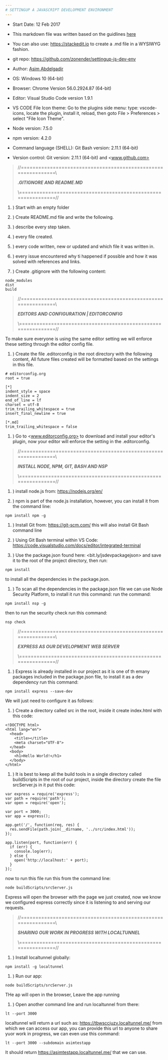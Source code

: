 ```yaml
---
# SETTINGUP A JAVASCRIPT DEVELOPMENT ENVIRONMENT
---
```


* Start Date: 12 Feb 2017 

* This markdown file was written based on the guidlines [here](https://github.com/adam-p/markdown-here/wiki/Markdown-Cheatsheet)

* You can also use: <https://stackedit.io> to create a .md file in a WYSIWYG fashion.

* git repo: https://github.com/zonender/settingup-js-dev-env

* Author: [Asim Abdelgadir](https://github.com/zonender)

* OS: Windows 10 (64-bit)

* Browser: Chrome Version 56.0.2924.87 (64-bit)

* Editor: Visual Studio Code version 1.9.1

* VS CODE File Icon theme: Go to the plugins side menu: type: vscode-icons, locate the plugin, install it, reload, then goto File > Preferences > select "File Icon Theme".

* Node version: 7.5.0

* npm version: 4.2.0

* Command language (SHELL): Git Bash version: 2.11.1 (64-bit)

* Version control: Git version: 2.11.1 (64-bit) and <www.github.com>

> //==============================================================\\
>
> **_.GITIGNORE AND README.MD_**
>
> \\==============================================================//

01. ) Start with an empty folder

01. ) Create README.md file and write the following.
  
   01. ) describe every step taken.
  
   01. ) every file created.
  
   01. ) every code written, new or updated and which file it was written in.
  
   01. ) every issue encountered why ti happened if possible and how it was solved with references and links.

   01. ) Create .gitignore with the following content:

```
node_modules
dist
build
```

> //==============================================================\\
>
> **_EDITORS AND CONFIGURATION | EDITORCONFIG_**
>
> \\==============================================================//

To make sure everyone is using the same editor setting we will enforce these setting through the editor config file.

01. ) Create the file .editorconfig in the root directory with the following content, All future files created will be formatted based on the settings in this file.

  ```
  # editorconfig.org
  root = true

  [*]
  indent_style = space
  indent_size = 2
  end_of_line = lf
  charset = utf-8
  trim_trailing_whitespace = true
  insert_final_newline = true

  [*.md]
  trim_trailing_whitespace = false
  ```

01. ) Go to <www.editorconfig.org> to download and install your editor's plugin, now your editor will enforce the setting in the .editorconfig.

> //==============================================================\\
>
> **_INSTALL NODE, NPM, GIT, BASH AND NSP_**
>
> \\==============================================================//

01. ) install node.js from: <https://nodejs.org/en/>

01. ) npm is part of the node.js installation, however, you can install it from the command line:

```
npm install npm -g
```

01. ) Install Git from: <https://git-scm.com/> this will also install Git Bash command line

01. ) Using Git Bash terminal within VS Code: <https://code.visualstudio.com/docs/editor/integrated-terminal>

01. ) Use the package.json found here: <bit.ly/jsdevpackagejson> and save it to the root of the project directory, then run:

```
npm install
```

to install all the dependencies in the package.json.

01. ) To scan all the dependencies in the package.json file we can use Node Security Platform, to install it run this command: run the command:

```
npm install nsp -g
```

then to run the security check run this command:

```
nsp check
```

> //==============================================================\\
>
> **_EXPRESS AS OUR DEVELOPMENT WEB SERVER_**
>
> \\==============================================================//

01. ) Express is already installed in our project as it is one of th emany packages included in the package.json file, to install it as a dev dependency run this command:

  ```
  npm install express --save-dev
  ```

  We will just need to configure it as follows:

01. ) Create a directory called src in the root, inside it create index.html with this code:

  ```
  <!DOCTYPE html>
  <html lang="en">
    <head>
      <title></title>
      <meta charset="UTF-8">
    </head>
    <body>
      <h1>Hello World!</h1>
    </body>
  </html>
  ```

01. ) It is best to keep all the build tools in a single directory called buildScripts in the root of our project, inside the directory create the file srcServer.js
  in it put this code:
  
  ```
  var express = require('express');
  var path = require('path');
  var open = require('open');

  var port = 3000;
  var app = express();

  app.get('/', function(req, res) {
    res.sendFile(path.join(__dirname, '../src/index.html'));
  });

  app.listen(port, function(err) {
    if (err) {
      console.log(err);
    } else {
      open('http://localhost:' + port);
    }
  });
  ```

  now to run this file run this from the command line:

  ```
  node buildScripts/srcServer.js
  ```

  Express will open the browser with the page we just created, now we know we configured express correctly since it is listening to and serving our requests.

> //==============================================================\\
>
> **_SHARING OUR WORK IN PROGRESS WITH LOCALTUNNEL_**
>
> \\==============================================================//

01. ) Install localtunnel globally:

  ```
  npm install -g localtunnel
  ```

01. ) Run our app:

  ```
  node buildScripts/srcServer.js
  ```

  THe ap will open in the browser, Leave the app running

01. ) Open another command line and run localtunnel from there:

  ```
  lt --port 3000
  ```

  localtunnel will return a url such as: <https://tbwsccjuzv.localtunnel.me/> from which we can access our app, you can provide this url to anyone to share yuor work in progress, we can even use this command:

  ```
  lt --port 3000 --subdomain asimtestapp
  ```

  It should return <https://asimtestapp.localtunnel.me/> that we can use.









